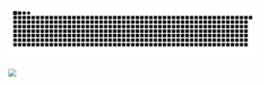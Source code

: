 ![snake gif](https://github.com/RogersHun/RogersHun/blob/output/github-contribution-grid-snake.svg)

<a href="버튼을 눌렀을 때 이동할 링크" target="_blank"><img src="https://img.shields.io/badge/BLOG-배경색?style=plastic&logo=appveyor&logoColor=#797979 "/></a>



